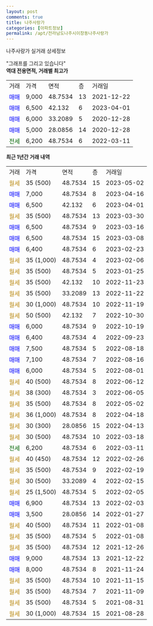```yaml
---
layout: post
comments: true
title: 나주사랑가
categories: [아파트정보]
permalink: /apt/전라남도나주시이창동나주사랑가
---
```


나주사랑가 실거래 상세정보

<script type="text/javascript">
  google.charts.load('current', {'packages':['line', 'corechart']});
  google.charts.setOnLoadCallback(drawChart);

  function drawChart() {
    var data = new google.visualization.DataTable();
    data.addColumn('date', '거래일');
    data.addColumn('number', "매매");
    data.addColumn('number', "전세");
    data.addColumn('number', "전매");

    data.addRows([[new Date(Date.parse("2023-05-02")), null, null, null], [new Date(Date.parse("2023-04-16")), 7000, null, null], [new Date(Date.parse("2023-04-01")), 6500, null, null], [new Date(Date.parse("2023-03-30")), null, null, null], [new Date(Date.parse("2023-03-16")), 6500, null, null], [new Date(Date.parse("2023-03-08")), 6500, null, null], [new Date(Date.parse("2023-02-23")), 6400, null, null], [new Date(Date.parse("2023-02-06")), null, null, null], [new Date(Date.parse("2023-01-25")), null, null, null], [new Date(Date.parse("2022-11-23")), null, null, null], [new Date(Date.parse("2022-11-22")), null, null, null], [new Date(Date.parse("2022-11-19")), null, null, null], [new Date(Date.parse("2022-10-30")), null, null, null], [new Date(Date.parse("2022-10-19")), 6000, null, null], [new Date(Date.parse("2022-09-23")), 6400, null, null], [new Date(Date.parse("2022-08-18")), 7500, null, null], [new Date(Date.parse("2022-08-16")), 7100, null, null], [new Date(Date.parse("2022-08-01")), 6000, null, null], [new Date(Date.parse("2022-06-12")), null, null, null], [new Date(Date.parse("2022-06-05")), null, null, null], [new Date(Date.parse("2022-05-02")), null, null, null], [new Date(Date.parse("2022-04-18")), null, null, null], [new Date(Date.parse("2022-04-13")), null, null, null], [new Date(Date.parse("2022-03-18")), null, null, null], [new Date(Date.parse("2022-03-11")), null, 6200, null], [new Date(Date.parse("2022-02-26")), null, null, null], [new Date(Date.parse("2022-02-19")), null, null, null], [new Date(Date.parse("2022-02-15")), null, null, null], [new Date(Date.parse("2022-02-05")), null, null, null], [new Date(Date.parse("2022-02-03")), 6900, null, null], [new Date(Date.parse("2022-01-27")), 3500, null, null], [new Date(Date.parse("2022-01-08")), null, null, null], [new Date(Date.parse("2022-01-08")), null, null, null], [new Date(Date.parse("2021-12-26")), null, null, null], [new Date(Date.parse("2021-12-22")), 9000, null, null], [new Date(Date.parse("2021-11-24")), 8000, null, null], [new Date(Date.parse("2021-11-15")), null, null, null], [new Date(Date.parse("2021-11-09")), null, null, null], [new Date(Date.parse("2021-08-31")), null, null, null], [new Date(Date.parse("2021-08-28")), null, null, null]]);

    var options = {
      hAxis: {
        format: 'yyyy/MM/dd'
      },    
      lineWidth: 0,
      pointsVisible: true,    
      title: '최근 1년간 유형별 실거래가 분포',
      legend: { position: 'bottom' }
    };

    var formatter = new google.visualization.NumberFormat({pattern:'###,###'} );
    formatter.format(data, 1);
    formatter.format(data, 2);
    
    setTimeout(function() {
        var chart = new google.visualization.LineChart(document.getElementById('columnchart_material'));
        chart.draw(data, (options));
        document.getElementById('loading').style.display = 'none';
    }, 200);
  }
</script>


<div id="loading" style="z-index:20; display: block; margin-left: 0px">"그래프를 그리고 있습니다"</div>
<div id="columnchart_material" style="width: 95%; margin-left: 0px; display: block"></div>
<!-- contents start -->
<b>역대 전용면적, 거래별 최고가</b>
<table class="sortable">
    <tr>
      <td>거래</td>
      <td>가격</td>
      <td>면적</td>
      <td>층</td>
      <td>거래일</td>
    </tr>
        <tr>
          <td><a style="color: blue">매매</a></td>
          <td>9,000</td>
          <td>48.7534</td>
          <td>13</td>
          <td>2021-12-22</td>
        </tr>            <tr>
          <td><a style="color: blue">매매</a></td>
          <td>6,500</td>
          <td>42.132</td>
          <td>6</td>
          <td>2023-04-01</td>
        </tr>            <tr>
          <td><a style="color: blue">매매</a></td>
          <td>6,000</td>
          <td>33.2089</td>
          <td>5</td>
          <td>2020-12-28</td>
        </tr>            <tr>
          <td><a style="color: blue">매매</a></td>
          <td>5,000</td>
          <td>28.0856</td>
          <td>14</td>
          <td>2020-12-28</td>
        </tr>        
        <tr>
              <td><a style="color: darkgreen">전세</a></td>
              <td>6,200</td>
              <td>48.7534</td>
              <td>6</td>
              <td>2022-03-11</td>
            </tr>        
    
</table>

<b>최근 1년간 거래 내역</b>

<table class="sortable">
    <tr>
      <td>거래</td>
      <td>가격</td>
      <td>면적</td>
      <td>층</td>
      <td>거래일</td>
    </tr>
    <tr>
      <td><a style="color: darkgoldenrod">월세</a></td>
      <td>35 (500)</td>
      <td>48.7534</td>
      <td>15</td>
      <td>2023-05-02</td>
    </tr>          <tr>
      <td><a style="color: blue">매매</a></td>
      <td>7,000</td>
      <td>48.7534</td>
      <td>8</td>
      <td>2023-04-16</td>
    </tr>          <tr>
      <td><a style="color: blue">매매</a></td>
      <td>6,500</td>
      <td>42.132</td>
      <td>6</td>
      <td>2023-04-01</td>
    </tr>          <tr>
      <td><a style="color: darkgoldenrod">월세</a></td>
      <td>35 (500)</td>
      <td>48.7534</td>
      <td>13</td>
      <td>2023-03-30</td>
    </tr>          <tr>
      <td><a style="color: blue">매매</a></td>
      <td>6,500</td>
      <td>48.7534</td>
      <td>9</td>
      <td>2023-03-16</td>
    </tr>          <tr>
      <td><a style="color: blue">매매</a></td>
      <td>6,500</td>
      <td>48.7534</td>
      <td>15</td>
      <td>2023-03-08</td>
    </tr>          <tr>
      <td><a style="color: blue">매매</a></td>
      <td>6,400</td>
      <td>48.7534</td>
      <td>6</td>
      <td>2023-02-23</td>
    </tr>          <tr>
      <td><a style="color: darkgoldenrod">월세</a></td>
      <td>35 (1,000)</td>
      <td>48.7534</td>
      <td>4</td>
      <td>2023-02-06</td>
    </tr>          <tr>
      <td><a style="color: darkgoldenrod">월세</a></td>
      <td>35 (500)</td>
      <td>48.7534</td>
      <td>5</td>
      <td>2023-01-25</td>
    </tr>          <tr>
      <td><a style="color: darkgoldenrod">월세</a></td>
      <td>35 (500)</td>
      <td>42.132</td>
      <td>10</td>
      <td>2022-11-23</td>
    </tr>          <tr>
      <td><a style="color: darkgoldenrod">월세</a></td>
      <td>35 (500)</td>
      <td>33.2089</td>
      <td>13</td>
      <td>2022-11-22</td>
    </tr>          <tr>
      <td><a style="color: darkgoldenrod">월세</a></td>
      <td>30 (1,000)</td>
      <td>48.7534</td>
      <td>10</td>
      <td>2022-11-19</td>
    </tr>          <tr>
      <td><a style="color: darkgoldenrod">월세</a></td>
      <td>50 (500)</td>
      <td>42.132</td>
      <td>7</td>
      <td>2022-10-30</td>
    </tr>          <tr>
      <td><a style="color: blue">매매</a></td>
      <td>6,000</td>
      <td>48.7534</td>
      <td>9</td>
      <td>2022-10-19</td>
    </tr>          <tr>
      <td><a style="color: blue">매매</a></td>
      <td>6,400</td>
      <td>48.7534</td>
      <td>4</td>
      <td>2022-09-23</td>
    </tr>          <tr>
      <td><a style="color: blue">매매</a></td>
      <td>7,500</td>
      <td>48.7534</td>
      <td>5</td>
      <td>2022-08-18</td>
    </tr>          <tr>
      <td><a style="color: blue">매매</a></td>
      <td>7,100</td>
      <td>48.7534</td>
      <td>7</td>
      <td>2022-08-16</td>
    </tr>          <tr>
      <td><a style="color: blue">매매</a></td>
      <td>6,000</td>
      <td>48.7534</td>
      <td>5</td>
      <td>2022-08-01</td>
    </tr>          <tr>
      <td><a style="color: darkgoldenrod">월세</a></td>
      <td>40 (500)</td>
      <td>48.7534</td>
      <td>8</td>
      <td>2022-06-12</td>
    </tr>          <tr>
      <td><a style="color: darkgoldenrod">월세</a></td>
      <td>38 (300)</td>
      <td>48.7534</td>
      <td>3</td>
      <td>2022-06-05</td>
    </tr>          <tr>
      <td><a style="color: darkgoldenrod">월세</a></td>
      <td>35 (500)</td>
      <td>48.7534</td>
      <td>8</td>
      <td>2022-05-02</td>
    </tr>          <tr>
      <td><a style="color: darkgoldenrod">월세</a></td>
      <td>36 (1,000)</td>
      <td>48.7534</td>
      <td>8</td>
      <td>2022-04-18</td>
    </tr>          <tr>
      <td><a style="color: darkgoldenrod">월세</a></td>
      <td>30 (300)</td>
      <td>28.0856</td>
      <td>15</td>
      <td>2022-04-13</td>
    </tr>          <tr>
      <td><a style="color: darkgoldenrod">월세</a></td>
      <td>30 (500)</td>
      <td>48.7534</td>
      <td>10</td>
      <td>2022-03-18</td>
    </tr>          <tr>
      <td><a style="color: darkgreen">전세</a></td>
      <td>6,200</td>
      <td>48.7534</td>
      <td>6</td>
      <td>2022-03-11</td>
    </tr>          <tr>
      <td><a style="color: darkgoldenrod">월세</a></td>
      <td>40 (450)</td>
      <td>48.7534</td>
      <td>12</td>
      <td>2022-02-26</td>
    </tr>          <tr>
      <td><a style="color: darkgoldenrod">월세</a></td>
      <td>35 (500)</td>
      <td>48.7534</td>
      <td>9</td>
      <td>2022-02-19</td>
    </tr>          <tr>
      <td><a style="color: darkgoldenrod">월세</a></td>
      <td>30 (500)</td>
      <td>33.2089</td>
      <td>4</td>
      <td>2022-02-15</td>
    </tr>          <tr>
      <td><a style="color: darkgoldenrod">월세</a></td>
      <td>25 (1,500)</td>
      <td>48.7534</td>
      <td>5</td>
      <td>2022-02-05</td>
    </tr>          <tr>
      <td><a style="color: blue">매매</a></td>
      <td>6,900</td>
      <td>48.7534</td>
      <td>13</td>
      <td>2022-02-03</td>
    </tr>          <tr>
      <td><a style="color: blue">매매</a></td>
      <td>3,500</td>
      <td>28.0856</td>
      <td>14</td>
      <td>2022-01-27</td>
    </tr>          <tr>
      <td><a style="color: darkgoldenrod">월세</a></td>
      <td>40 (500)</td>
      <td>48.7534</td>
      <td>11</td>
      <td>2022-01-08</td>
    </tr>          <tr>
      <td><a style="color: darkgoldenrod">월세</a></td>
      <td>35 (500)</td>
      <td>48.7534</td>
      <td>5</td>
      <td>2022-01-08</td>
    </tr>          <tr>
      <td><a style="color: darkgoldenrod">월세</a></td>
      <td>35 (500)</td>
      <td>48.7534</td>
      <td>12</td>
      <td>2021-12-26</td>
    </tr>          <tr>
      <td><a style="color: blue">매매</a></td>
      <td>9,000</td>
      <td>48.7534</td>
      <td>13</td>
      <td>2021-12-22</td>
    </tr>          <tr>
      <td><a style="color: blue">매매</a></td>
      <td>8,000</td>
      <td>48.7534</td>
      <td>8</td>
      <td>2021-11-24</td>
    </tr>          <tr>
      <td><a style="color: darkgoldenrod">월세</a></td>
      <td>35 (500)</td>
      <td>48.7534</td>
      <td>10</td>
      <td>2021-11-15</td>
    </tr>          <tr>
      <td><a style="color: darkgoldenrod">월세</a></td>
      <td>35 (500)</td>
      <td>48.7534</td>
      <td>7</td>
      <td>2021-11-09</td>
    </tr>          <tr>
      <td><a style="color: darkgoldenrod">월세</a></td>
      <td>35 (500)</td>
      <td>48.7534</td>
      <td>5</td>
      <td>2021-08-31</td>
    </tr>          <tr>
      <td><a style="color: darkgoldenrod">월세</a></td>
      <td>30 (1,000)</td>
      <td>48.7534</td>
      <td>15</td>
      <td>2021-08-28</td>
    </tr>      </table>
<!-- contents end -->    

